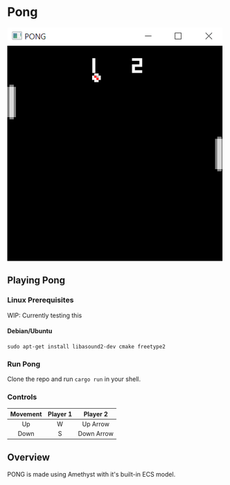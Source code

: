 # Pong

![Image of PONG](./pong.png)

## Playing Pong

### Linux Prerequisites

WIP: Currently testing this

#### Debian/Ubuntu

```
sudo apt-get install libasound2-dev cmake freetype2
```

### Run Pong

Clone the repo and run `cargo run` in your shell.

### Controls

| Movement | Player 1 | Player 2 |
| :-: | :-: | :-: |
| Up | W | Up Arrow |
| Down | S | Down Arrow |

## Overview

PONG is made using Amethyst with it's built-in ECS model.